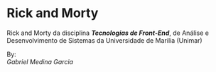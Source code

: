 # Rick and Morty

Rick and Morty da disciplina ***Tecnologias de Front-End***, de Análise e Desenvolvimento de Sistemas da Universidade de Marilia (Unimar)

By:   
*Gabriel Medina Garcia* 


